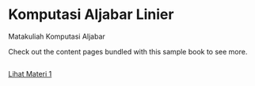  # Komputasi Aljabar Linier

Matakuliah Komputasi Aljabar 

Check out the content pages bundled with this sample book to see more.

```{tableofcontents}
```
[Lihat Materi 1]("/Sistem_Linier.html")